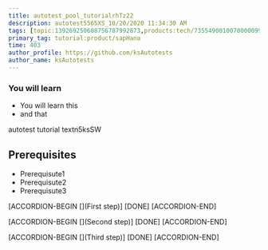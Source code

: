 ```yaml
---
title: autotest_pool_tutorialrhTz22
description: autotest5565XS_10/20/2020 11:34:30 AM
tags: [topic:139269250608756787992873,products:tech/73554900100700000996,tutorial:experience/advanced]
primary_tag: tutorial:product/sapHana
time: 403
author_profile: https://github.com/ksAutotests
author_name: ksAutotests
---
```

### You will learn
- You will learn this
- and that

autotest tutorial textn5ksSW

## Prerequisites
- Prerequisute1
- Prerequisute2
- Prerequisute3

[ACCORDION-BEGIN [](First step)]
[DONE]
[ACCORDION-END]

[ACCORDION-BEGIN [](Second step)]
[DONE]
[ACCORDION-END]

[ACCORDION-BEGIN [](Third step)]
[DONE]
[ACCORDION-END]

